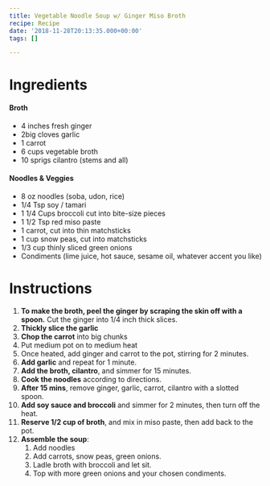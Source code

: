 ```yaml
---
title: Vegetable Noodle Soup w/ Ginger Miso Broth
recipe: Recipe
date: '2018-11-28T20:13:35.000+00:00'
tags: []

---
```

# Ingredients

#### Broth

* 4 inches fresh ginger
* 2big cloves garlic
* 1 carrot
* 6 cups vegetable broth
* 10 sprigs cilantro (stems and all)

#### Noodles & Veggies

* 8 oz noodles (soba, udon, rice)
* 1/4 Tsp soy / tamari
* 1 1/4 Cups broccoli cut into bite-size pieces
* 1 1/2 Tsp red miso paste
* 1 carrot, cut into thin matchsticks
* 1 cup snow peas, cut into matchsticks
* 1/3 cup thinly sliced green onions
* Condiments (lime juice, hot sauce, sesame oil, whatever accent you like)

# Instructions

 1. **To make the broth, peel the ginger by scraping the skin off with a spoon.** Cut the ginger into 1/4 inch thick slices.
 2. **Thickly slice the garlic**
 3. **Chop the carrot** into big chunks
 4. Put medium pot on to medium heat
 5. Once heated, add ginger and carrot to the pot, stirring for 2 minutes.
 6. **Add garlic** and repeat for 1 minute.
 7. **Add the broth, cilantro**, and simmer for 15 minutes.
 8. **Cook the noodles** according to directions.
 9. **After 15 mins**, remove ginger, garlic, carrot, cilantro with a slotted spoon.
10. **Add soy sauce and broccoli** and simmer for 2 minutes, then turn off the heat.
11. **Reserve 1/2 cup of broth**, and mix in miso paste, then add back to the pot.
12. **Assemble the soup**:
    1. Add noodles
    2. Add carrots, snow peas, green onions.
    3. Ladle broth with broccoli and let sit.
    4. Top with more green onions and your chosen condiments.